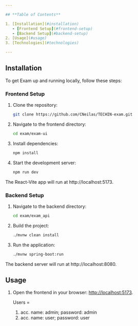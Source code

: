 ```yaml
---

## **Table of Contents**

1. [Installation](#installation)
   - [Frontend Setup](#frontend-setup)
   - [Backend Setup](#backend-setup)
2. [Usage](#usage)
3. [Technologies](#technologies)

---
```


## **Installation**

To get Exam up and running locally, follow these steps:

### **Frontend Setup**

1. Clone the repository:
   ```bash
   git clone https://github.com/CNeilas/TECHIN-exam.git
   ```
2. Navigate to the frontend directory:
   ```bash
   cd exam/exam-ui
   ```
3. Install dependencies:
   ```bash
   npm install
   ```
4. Start the development server:
   ```bash
   npm run dev
   ```

The React-Vite app will run at http://localhost:5173.

### **Backend Setup**

1. Navigate to the backend directory:
   ```bash
   cd exam/exam_api
   ```
2. Build the project:
   ```bash
   ./mvnw clean install
   ```
3. Run the application:
   ```bash
   ./mvnw spring-boot:run
   ```

The backend server will run at http://localhost:8080.

## **Usage**

1. Open the frontend in your browser: [http://localhost:5173](http://localhost:5173).

   Users =

   1. acc. name: admin; password: admin
   2. acc. name: user; password: user
